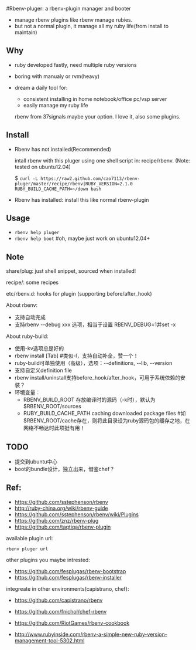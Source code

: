 #Rbenv-pluger: a rbenv-plugin manager and booter

* manage rbenv plugins like rbenv manage rubies.
* but not a normal plugin, it manage all my ruby life(from install to maintain) 

## Why

* ruby developed fastly, need multiple ruby versions
* boring with manualy or rvm(heavy)
* dream a daily tool for: 
  * consistent installing in home notebook/office pc/vsp server
  * easily manage my ruby life

  rbenv from 37signals maybe your option. I love it, also some plugins.

## Install

* Rbenv has not installed(Recommended)

  intall rbenv with this pluger using one shell script in: recipe/rbenv. (Note: tested on ubuntu12.04)

  $ `curl -L https://raw2.github.com/cao7113/rbenv-pluger/master/recipe/rbenv|RUBY_VERSION=2.1.0 RUBY_BUILD_CACHE_PATH=~/down bash`

* Rbenv has installed: install this like normal rbenv-plugin

## Usage

* `rbenv help pluger`
* `rbenv help boot` #oh, maybe just work on ubuntu12.04+

## Note

  share/plug:  just shell snippet, sourced when installed!

  recipe/:     some recipes

  etc/rbenv.d: hooks for plugin (supporting before/after_hook)

About rbenv:

  * 支持自动完成
  * 支持rbenv --debug xxx 选项，相当于设置 RBENV_DEBUG=1并set -x

About ruby-build:

  * 使用-kv选项总是好的
  * rbenv install [Tab] #类似-l，支持自动补全，赞一个！
  * ruby-build可单独使用（高级），选项：--definitions, --lib, --version
  * 支持自定义definition file
  * rbenv install/uninstall支持before_hook/after_hook，可用于系统依赖的安装？
  * 环境变量：
    * RBENV_BUILD_ROOT 存放编译时的源码（-k时），默认为$RBENV_ROOT/sources
    * RUBY_BUILD_CACHE_PATH caching downloaded package files #如$RBENV_ROOT/cache存在，则将此目录设为ruby源码包的缓存之地，在网络不畅达时此项挺有用！

## TODO

* 提交到ubuntu中心
* boot的bundle设计，独立出来，借鉴chef？

## Ref:

* https://github.com/sstephenson/rbenv
* http://ruby-china.org/wiki/rbenv-guide
* https://github.com/sstephenson/rbenv/wiki/Plugins
* https://github.com/znz/rbenv-plug
* https://github.com/taqtiqa/rbenv-plugin

available plugin url: 

  `rbenv pluger url`

other plugins you maybe intrested:

* https://github.com/fesplugas/rbenv-bootstrap
* https://github.com/fesplugas/rbenv-installer

integreate in other environments(capistrano, chef): 

* https://github.com/capistrano/rbenv
* https://github.com/fnichol/chef-rbenv
* https://github.com/RiotGames/rbenv-cookbook

* http://www.rubyinside.com/rbenv-a-simple-new-ruby-version-management-tool-5302.html
